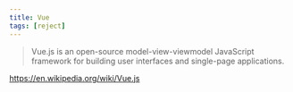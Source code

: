 ```yaml
---
title: Vue
tags: [reject]
---
```


> Vue.js is an open-source model-view-viewmodel JavaScript framework for
> building user interfaces and single-page applications.

<https://en.wikipedia.org/wiki/Vue.js>
